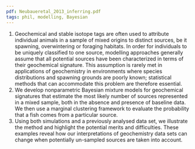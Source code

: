```yaml
---
pdf: Neubaueretal_2013_inferring.pdf
tags: phil, modelling, Bayesian
---
```

1.  Geochemical and stable isotope tags are often used to attribute individual animals in a sample of mixed origins to distinct sources, be it spawning, overwintering or foraging habitats. In order for individuals to be uniquely classified to one source, modelling approaches generally assume that all potential sources have been characterized in terms of their geochemical signature. This assumption is rarely met in applications of geochemistry in environments where species distributions and spawning grounds are poorly known; statistical methods that can accommodate this problem are therefore essential.
2.  We develop nonparametric Bayesian mixture models for geochemical signatures that estimate the most likely number of sources represented in a mixed sample, both in the absence and presence of baseline data. We then use a marginal clustering framework to evaluate the probability that a fish comes from a particular source.
3.  Using both simulations and a previously analysed data set, we illustrate the method and highlight the potential merits and difficulties. These examples reveal how our interpretations of geochemistry data sets can change when potentially un-sampled sources are taken into account.
